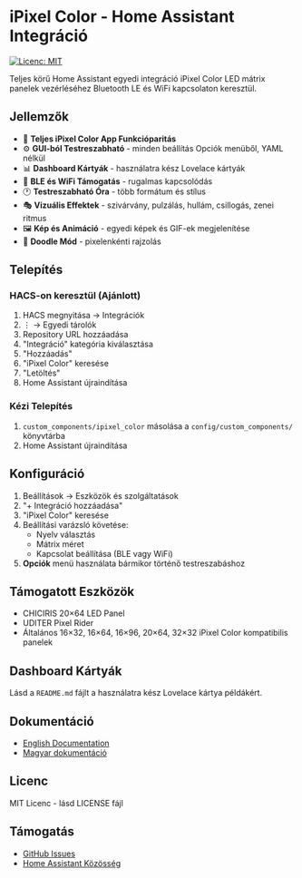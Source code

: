 # iPixel Color - Home Assistant Integráció

[![Licenc: MIT](https://img.shields.io/badge/License-MIT-yellow.svg)](https://opensource.org/licenses/MIT)

Teljes körű Home Assistant egyedi integráció iPixel Color LED mátrix panelek vezérléséhez Bluetooth LE és WiFi kapcsolaton keresztül.

## Jellemzők

- 🎨 **Teljes iPixel Color App Funkcióparitás**
- ⚙️ **GUI-ból Testreszabható** - minden beállítás Opciók menüből, YAML nélkül
- 📊 **Dashboard Kártyák** - használatra kész Lovelace kártyák
- 🔌 **BLE és WiFi Támogatás** - rugalmas kapcsolódás
- 🕐 **Testreszabható Óra** - több formátum és stílus
- 🎭 **Vizuális Effektek** - szivárvány, pulzálás, hullám, csillogás, zenei ritmus
- 🖼️ **Kép és Animáció** - egyedi képek és GIF-ek megjelenítése
- 🎨 **Doodle Mód** - pixelenkénti rajzolás

## Telepítés

### HACS-on keresztül (Ajánlott)

1. HACS megnyitása → Integrációk
2. ⋮ → Egyedi tárolók
3. Repository URL hozzáadása
4. "Integráció" kategória kiválasztása
5. "Hozzáadás"
6. "iPixel Color" keresése
7. "Letöltés"
8. Home Assistant újraindítása

### Kézi Telepítés

1. `custom_components/ipixel_color` másolása a `config/custom_components/` könyvtárba
2. Home Assistant újraindítása

## Konfiguráció

1. Beállítások → Eszközök és szolgáltatások
2. "+ Integráció hozzáadása"
3. "iPixel Color" keresése
4. Beállítási varázsló követése:
   - Nyelv választás
   - Mátrix méret
   - Kapcsolat beállítása (BLE vagy WiFi)
5. **Opciók** menü használata bármikor történő testreszabáshoz

## Támogatott Eszközök

- CHICIRIS 20×64 LED Panel
- UDITER Pixel Rider
- Általános 16×32, 16×64, 16×96, 20×64, 32×32 iPixel Color kompatibilis panelek

## Dashboard Kártyák

Lásd a `README.md` fájlt a használatra kész Lovelace kártya példákért.

## Dokumentáció

- [English Documentation](README.md)
- [Magyar dokumentáció](README.hu.md)

## Licenc

MIT Licenc - lásd LICENSE fájl

## Támogatás

- [GitHub Issues](https://github.com/bekdan1988/ha-ipixel-color/issues)
- [Home Assistant Közösség](https://community.home-assistant.io/)
